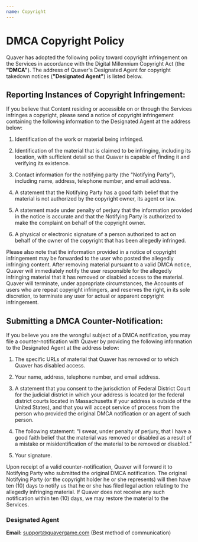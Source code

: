 ```yaml
---
name: Copyright
---
```



# DMCA Copyright Policy

Quaver has adopted the following policy toward copyright infringement on the Services in accordance with the Digital Millennium Copyright Act (the **"DMCA"**). The address of Quaver's Designated Agent for copyright takedown notices (**"Designated Agent"**) is listed below.

## Reporting Instances of Copyright Infringement:

If you believe that Content residing or accessible on or through the Services infringes a copyright, please send a notice of copyright infringement containing the following information to the Designated Agent at the address below:

1. Identification of the work or material being infringed.

2. Identification of the material that is claimed to be infringing, including its location, with sufficient detail so that Quaver is capable of finding it and verifying its existence.

3. Contact information for the notifying party (the "Notifying Party"), including name, address, telephone number, and email address.

4. A statement that the Notifying Party has a good faith belief that the material is not authorized by the copyright owner, its agent or law.

5. A statement made under penalty of perjury that the information provided in the notice is accurate and that the Notifying Party is authorized to make the complaint on behalf of the copyright owner.

6. A physical or electronic signature of a person authorized to act on behalf of the owner of the copyright that has been allegedly infringed.

Please also note that the information provided in a notice of copyright infringement may be forwarded to the user who posted the allegedly infringing content. After removing material pursuant to a valid DMCA notice, Quaver will immediately notify the user responsible for the allegedly infringing material that it has removed or disabled access to the material. Quaver will terminate, under appropriate circumstances, the Accounts of users who are repeat copyright infringers, and reserves the right, in its sole discretion, to terminate any user for actual or apparent copyright infringement.

## Submitting a DMCA Counter-Notification:

If you believe you are the wrongful subject of a DMCA notification, you may file a counter-notification with Quaver by providing the following information to the Designated Agent at the address below:

1. The specific URLs of material that Quaver has removed or to which Quaver has disabled access.

2. Your name, address, telephone number, and email address.

3. A statement that you consent to the jurisdiction of Federal District Court for the judicial district in which your address is located (or the federal district courts located in Massachusetts if your address is outside of the United States), and that you will accept service of process from the person who provided the original DMCA notification or an agent of such person.

4. The following statement: "I swear, under penalty of perjury, that I have a good faith belief that the material was removed or disabled as a result of a mistake or misidentification of the material to be removed or disabled."

5. Your signature.

Upon receipt of a valid counter-notification, Quaver will forward it to Notifying Party who submitted the original DMCA notification. The original Notifying Party (or the copyright holder he or she represents) will then have ten (10) days to notify us that he or she has filed legal action relating to the allegedly infringing material. If Quaver does not receive any such notification within ten (10) days, we may restore the material to the Services.

### Designated Agent

**Email:** support@quavergame.com (Best method of communication)